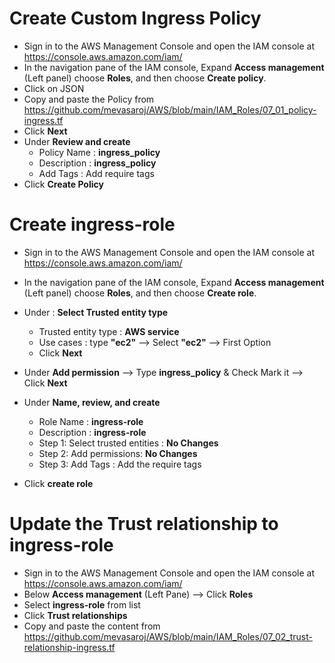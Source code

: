 
# Create Custom Ingress Policy
- Sign in to the AWS Management Console and open the IAM console at https://console.aws.amazon.com/iam/
- In the navigation pane of the IAM console, Expand __Access management__ (Left panel) choose __Roles__, and then choose __Create policy__.
- Click on JSON 
- Copy and paste the Policy from https://github.com/mevasaroj/AWS/blob/main/IAM_Roles/07_01_policy-ingress.tf
- Click __Next__
- Under **Review and create** 
   - Policy Name : **ingress_policy**
   - Description : **ingress_policy**
   - Add Tags : Add require tags 
- Click __Create Policy__



# Create ingress-role
- Sign in to the AWS Management Console and open the IAM console at https://console.aws.amazon.com/iam/
- In the navigation pane of the IAM console, Expand __Access management__ (Left panel) choose __Roles__, and then choose __Create role__.
  
- Under : **Select Trusted entity type**
   - Trusted entity type : **AWS service**
   - Use cases : type __"ec2"__ --> Select __"ec2"__ --> First Option
   - Click __Next__
 
- Under **Add permission** --> Type **ingress_policy** & Check Mark it --> Click __Next__

        
- Under **Name, review, and create**
   - Role Name : **ingress-role**
   - Description : **ingress-role**
   - Step 1: Select trusted entities : __No Changes__
   - Step 2: Add permissions: __No Changes__
   - Step 3: Add Tags : Add the require tags

- Click **create role**



# Update the Trust relationship to ingress-role
- Sign in to the AWS Management Console and open the IAM console at https://console.aws.amazon.com/iam/
- Below __Access management__ (Left Pane) --> Click **Roles**
- Select **ingress-role** from list
- Click **Trust relationships**
- Copy and paste the content from https://github.com/mevasaroj/AWS/blob/main/IAM_Roles/07_02_trust-relationship-ingress.tf
